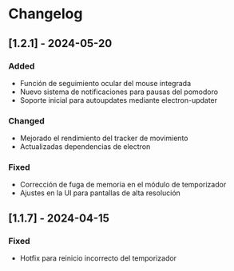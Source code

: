 # Changelog

## [1.2.1] - 2024-05-20

### Added

- Función de seguimiento ocular del mouse integrada
- Nuevo sistema de notificaciones para pausas del pomodoro
- Soporte inicial para autoupdates mediante electron-updater

### Changed

- Mejorado el rendimiento del tracker de movimiento
- Actualizadas dependencias de electron

### Fixed

- Corrección de fuga de memoria en el módulo de temporizador
- Ajustes en la UI para pantallas de alta resolución

## [1.1.7] - 2024-04-15

### Fixed

- Hotfix para reinicio incorrecto del temporizador
